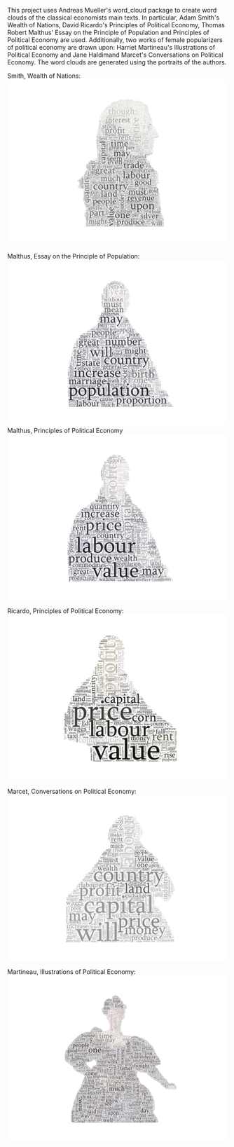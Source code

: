 This project uses Andreas Mueller's word_cloud package to create word clouds of the classical economists main texts.
In particular, Adam Smith's Wealth of Nations, David Ricardo's Principles of Political Economy, Thomas Robert Malthus' Essay on the Principle of Population and Principles of Political Economy are used.
Additionally, two works of female popularizers of political economy are drawn upon: Harriet Martineau's Illustrations of Political Economy and Jane Haldimand Marcet's Conversations on Political Economy.
The word clouds are generated using the portraits of the authors.

Smith, Wealth of Nations:
![alt_text](https://raw.githubusercontent.com/chrissimmerman/Political-Economy-Word-Clouds/main/smithCloud.png)

Malthus, Essay on the Principle of Population:
![alt text](https://raw.githubusercontent.com/chrissimmerman/Political-Economy-Word-Clouds/main/malthusCloud.png?raw=true)
Malthus, Principles of Political Economy
![alt text](https://raw.githubusercontent.com/chrissimmerman/Political-Economy-Word-Clouds/main/malthusCloud2.png?raw=true)

Ricardo, Principles of Political Economy:
![alt_text](https://raw.githubusercontent.com/chrissimmerman/Political-Economy-Word-Clouds/main/ricardoCloud.png)

Marcet, Conversations on Political Economy:
![alt_text](https://github.com/chrissimmerman/Political-Economy-Word-Clouds/blob/main/marcetCloud.png)

Martineau, Illustrations of Political Economy:
![alt_text](https://github.com/chrissimmerman/Political-Economy-Word-Clouds/blob/main/martineauCloud.png)
